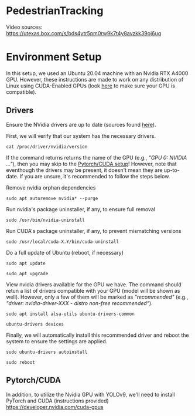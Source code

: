 # PedestrianTracking
Video sources: https://utexas.box.com/s/bds4ytr5pm0rw9k7t4y8avzkk39oj6uq

# Environment Setup
In this setup, we used an Ubuntu 20.04 machine with an Nvidia RTX A4000 GPU. However, these instructions are made to work on any distribution of Linux using CUDA-Enabled GPUs (look [here](https://developer.nvidia.com/cuda-gpus) to make sure your GPU is compatible).

## Drivers
Ensure the NVidia drivers are up to date (sources found [here](https://ubuntu.com/server/docs/nvidia-drivers-installation)).

First, we will verify that our system has the necessary drivers.
```
cat /proc/driver/nvidia/version
```

If the command returns returns the name of the GPU (e.g., _"GPU 0: NVIDIA ..."_), then you may skip to the [Pytorch/CUDA setup](#pytorch/cuda)! However, note that eventhough the drivers may be present, it doesn't mean they are up-to-date. If you are unsure, it's recommended to follow the steps below.

Remove nvidia orphan dependencies
```
sudo apt autoremove nvidia* --purge
```

Run nvidia's package uninstaller, if any, to ensure full removal
```
sudo /usr/bin/nvidia-uninstall
```

Run CUDA's package uninstaller, if any, to prevent mismatching versions
```
sudo /usr/local/cuda-X.Y/bin/cuda-uninstall
```

Do a full update of Ubuntu (reboot, if necessary)
```
sudo apt update
```
```
sudo apt upgrade
```

View nvidia drivers available for the GPU we have. The command should retun a list of drivers compatible with your GPU (model will be shown as well). However, only a few of them will be marked as _"recommended"_ (e.g., _"driver: nvidia-driver-XXX - distro non-free recommended"_).
```
sudo apt install alsa-utils ubuntu-drivers-common
```
```
ubuntu-drivers devices
```

Finally, we will automatically install this recommended driver and reboot the system to ensure the settings are applied.
```
sudo ubuntu-drivers autoinstall
```
```
sudo reboot
```

## Pytorch/CUDA
In addition, to utilize the Nvidia GPU with YOLOv9, we'll need to install PyTorch and CUDA (instructions provided)
https://developer.nvidia.com/cuda-gpus